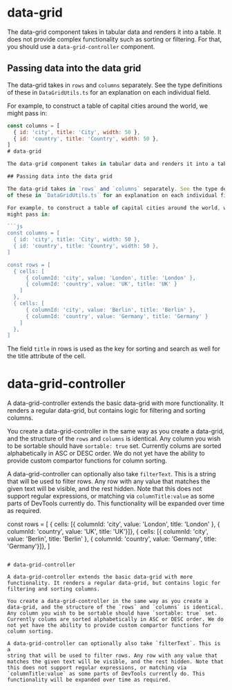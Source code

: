 # data-grid

The data-grid component takes in tabular data and renders it into a table. It does not provide complex functionality such as sorting or filtering. For that, you should use a `data-grid-controller` component.

## Passing data into the data grid

The data-grid takes in `rows` and `columns` separately. See the type definitions
of these in `DataGridUtils.ts` for an explanation on each individual field.

For example, to construct a table of capital cities around the world, we
might pass in:

```js
const columns = [
  { id: 'city', title: 'City', width: 50 },
  { id: 'country', title: 'Country', width: 50 },
]
# data-grid

The data-grid component takes in tabular data and renders it into a table. It does not provide complex functionality such as sorting or filtering. For that, you should use a `data-grid-controller` component.

## Passing data into the data grid

The data-grid takes in `rows` and `columns` separately. See the type definitions
of these in `DataGridUtils.ts` for an explanation on each individual field.

For example, to construct a table of capital cities around the world, we
might pass in:

```js
const columns = [
  { id: 'city', title: 'City', width: 50 },
  { id: 'country', title: 'Country', width: 50 },
]

const rows = [
  { cells: [
      { columnId: 'city', value: 'London', title: 'London' },
      { columnId: 'country', value: 'UK', title: 'UK' }
    ]
  },
  { cells: [
      { columnId: 'city', value: 'Berlin', title: 'Berlin' },
      { columnId: 'country', value: 'Germany', title: 'Germany' }
    ]
  },
]
```

The field `title` in rows is used as the key for sorting and search as
well for the title attribute of the cell.

# data-grid-controller

A data-grid-controller extends the basic data-grid with more
functionality. It renders a regular data-grid, but contains logic for
filtering and sorting columns.

You create a data-grid-controller in the same way as you create a
data-grid, and the structure of the `rows` and `columns` is identical.
Any column you wish to be sortable should have `sortable: true` set.
Currently colums are sorted alphabetically in ASC or DESC order. We do
not yet have the ability to provide custom compartor functions for
column sorting.

A data-grid-controller can optionally also take `filterText`. This is a
string that will be used to filter rows. Any row with any value that
matches the given text will be visible, and the rest hidden. Note that
this does not support regular expressions, or matching via
`columnTitle:value` as some parts of DevTools currently do. This
functionality will be expanded over time as required.


const rows = [
  { cells: [{ columnId: 'city', value: 'London', title: 'London' }, { columnId: 'country', value: 'UK', title: 'UK'}]},
  { cells: [{ columnId: 'city', value: 'Berlin', title: 'Berlin' }, { columnId: 'country', value: 'Germany', title: 'Germany'}]},
]
```

# data-grid-controller

A data-grid-controller extends the basic data-grid with more
functionality. It renders a regular data-grid, but contains logic for
filtering and sorting columns.

You create a data-grid-controller in the same way as you create a
data-grid, and the structure of the `rows` and `columns` is identical.
Any column you wish to be sortable should have `sortable: true` set.
Currently colums are sorted alphabetically in ASC or DESC order. We do
not yet have the ability to provide custom compartor functions for
column sorting.

A data-grid-controller can optionally also take `filterText`. This is a
string that will be used to filter rows. Any row with any value that
matches the given text will be visible, and the rest hidden. Note that
this does not support regular expressions, or matching via
`columnTitle:value` as some parts of DevTools currently do. This
functionality will be expanded over time as required.

